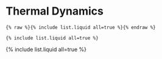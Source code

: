 # Thermal Dynamics

```
{% raw %}{% include list.liquid all=true %}{% endraw %}

{% include list.liquid all=true %}
```

{% include list.liquid all=true %}
